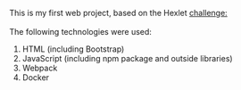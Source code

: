This is my first web project, based on the Hexlet
[challenge:](https://ru.hexlet.io/challenges/js_dom_gem_puzzle_exercise) <br>  
The following technologies were used:

1.  HTML (including Bootstrap)
2.  JavaScript (including npm package and outside libraries)
3.  Webpack
4.  Docker
